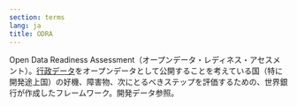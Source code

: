 ```yaml
---
section: terms
lang: ja
title: ODRA
---
```


Open Data Readiness Assessment（オープンデータ・レディネス・アセスメント）。[行政データ](../government-data/)をオープンデータとして公開することを考えている国（特に開発途上国）の好機、障害物、次にとるべきステップを評価するための、世界銀行が作成したフレームワーク。開発データ参照。
